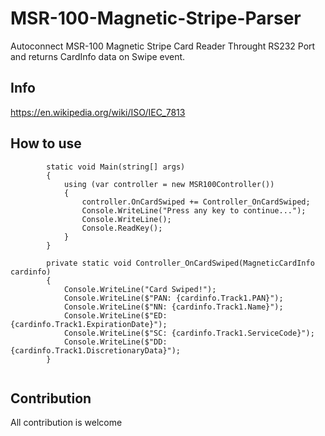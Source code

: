 # MSR-100-Magnetic-Stripe-Parser
Autoconnect MSR-100 Magnetic Stripe Card Reader Throught RS232 Port and returns CardInfo data on Swipe event.


## Info

https://en.wikipedia.org/wiki/ISO/IEC_7813



## How to use

```
        static void Main(string[] args)
        {
            using (var controller = new MSR100Controller())
            {
                controller.OnCardSwiped += Controller_OnCardSwiped;
                Console.WriteLine("Press any key to continue...");
                Console.WriteLine();
                Console.ReadKey();
            }
        }

        private static void Controller_OnCardSwiped(MagneticCardInfo cardinfo)
        {
            Console.WriteLine("Card Swiped!");
            Console.WriteLine($"PAN: {cardinfo.Track1.PAN}");
            Console.WriteLine($"NN: {cardinfo.Track1.Name}");
            Console.WriteLine($"ED: {cardinfo.Track1.ExpirationDate}");
            Console.WriteLine($"SC: {cardinfo.Track1.ServiceCode}");
            Console.WriteLine($"DD: {cardinfo.Track1.DiscretionaryData}");
        }
        
```

## Contribution

All contribution is welcome